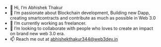 - 👋 Hi, I’m Abhishek Thakur
- 👀 I’m passionate about Blockchain development, Building new Dapp, creating smartcontracts and contribute as much as possible in Web 3.0
- 🌱 I’m currently working as freelancer.
- 💞️ I’m looking to collaborate with people who loves to create an impact on brand new web 3.0 era.
- 📫 Reach me out at abhishekthakur344@web3dev.in

<!---
AbhishekThak344/AbhishekThak344 is a ✨ special ✨ repository because its `README.md` (this file) appears on your GitHub profile.
You can click the Preview link to take a look at your changes.
--->
